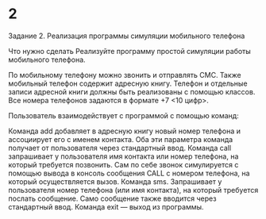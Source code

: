 # 2
Задание 2. Реализация программы симуляции мобильного телефона

Что нужно сделать Реализуйте программу простой симуляции работы мобильного телефона.

По мобильному телефону можно звонить и отправлять СМС. Также мобильный телефон содержит адресную книгу. Телефон и отдельные записи адресной книги должны быть реализованы с помощью классов. Все номера телефонов задаются в формате +7 <10 цифр>.

Пользователь взаимодействует с программой с помощью команд:

Команда add добавляет в адресную книгу новый номер телефона и ассоциирует его с именем контакта. Оба эти параметра команда получает от пользователя через стандартный ввод. Команда call запрашивает у пользователя имя контакта или номер телефона, на который требуется позвонить. Сам по себе звонок симулируется с помощью вывода в консоль сообщения CALL с номером телефона, на который осуществляется вызов. Команда sms. Запрашивает у пользователя номер телефона (или имя контакта), на который требуется послать сообщение. Само сообщение также вводится через стандартный ввод. Команда exit — выход из программы.
